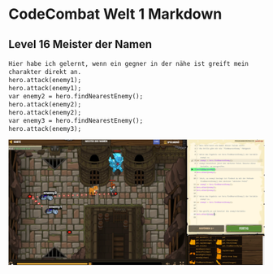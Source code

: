# CodeCombat Welt 1 Markdown 
## Level 16 Meister der Namen
```
Hier habe ich gelernt, wenn ein gegner in der nähe ist greift mein charakter direkt an.
hero.attack(enemy1);
hero.attack(enemy1);
var enemy2 = hero.findNearestEnemy();
hero.attack(enemy2);
hero.attack(enemy2);
var enemy3 = hero.findNearestEnemy();
hero.attack(enemy3);
```
![Alt text](image-18.png)